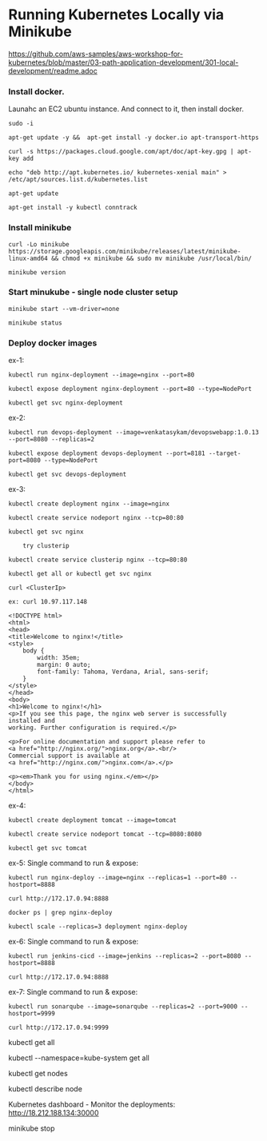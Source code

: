 # Running Kubernetes Locally via Minikube


https://github.com/aws-samples/aws-workshop-for-kubernetes/blob/master/03-path-application-development/301-local-development/readme.adoc

### Install docker.

Launahc an EC2 ubuntu instance. And connect to it, then install docker.

    sudo -i

    apt-get update -y &&  apt-get install -y docker.io apt-transport-https
    
    curl -s https://packages.cloud.google.com/apt/doc/apt-key.gpg | apt-key add
    
    echo "deb http://apt.kubernetes.io/ kubernetes-xenial main" > /etc/apt/sources.list.d/kubernetes.list
    
    apt-get update
    
    apt-get install -y kubectl conntrack
        

### Install minikube

    curl -Lo minikube https://storage.googleapis.com/minikube/releases/latest/minikube-linux-amd64 && chmod +x minikube && sudo mv minikube /usr/local/bin/

    minikube version
        

### Start minukube - single node cluster setup

    minikube start --vm-driver=none

    minikube status

### Deploy docker images

ex-1:
    
    kubectl run nginx-deployment --image=nginx --port=80

    kubectl expose deployment nginx-deployment --port=80 --type=NodePort

    kubectl get svc nginx-deployment

ex-2:

    kubectl run devops-deployment --image=venkatasykam/devopswebapp:1.0.13 --port=8080 --replicas=2

    kubectl expose deployment devops-deployment --port=8181 --target-port=8080 --type=NodePort

    kubectl get svc devops-deployment
    
  

ex-3:

    kubectl create deployment nginx --image=nginx
    
    kubectl create service nodeport nginx --tcp=80:80
    
    kubectl get svc nginx
    
        try clusterip
    
    kubectl create service clusterip nginx --tcp=80:80
    
    kubectl get all or kubectl get svc nginx
    
    curl <ClusterIp>
    
    ex: curl 10.97.117.148
    
    <!DOCTYPE html>
    <html>
    <head>
    <title>Welcome to nginx!</title>
    <style>
        body {
            width: 35em;
            margin: 0 auto;
            font-family: Tahoma, Verdana, Arial, sans-serif;
        }
    </style>
    </head>
    <body>
    <h1>Welcome to nginx!</h1>
    <p>If you see this page, the nginx web server is successfully installed and
    working. Further configuration is required.</p>

    <p>For online documentation and support please refer to
    <a href="http://nginx.org/">nginx.org</a>.<br/>
    Commercial support is available at
    <a href="http://nginx.com/">nginx.com</a>.</p>

    <p><em>Thank you for using nginx.</em></p>
    </body>
    </html>

    

ex-4: 

    kubectl create deployment tomcat --image=tomcat
    
    kubectl create service nodeport tomcat --tcp=8080:8080
    
    kubectl get svc tomcat

ex-5: Single command to run & expose: 

    kubectl run nginx-deploy --image=nginx --replicas=1 --port=80 --hostport=8888

    curl http://172.17.0.94:8888

    docker ps | grep nginx-deploy

    kubectl scale --replicas=3 deployment nginx-deploy

ex-6: Single command to run & expose: 

    kubectl run jenkins-cicd --image=jenkins --replicas=2 --port=8080 --hostport=8888

    curl http://172.17.0.94:8888

ex-7: Single command to run & expose: 

    kubectl run sonarqube --image=sonarqube --replicas=2 --port=9000 --hostport=9999

    curl http://172.17.0.94:9999

kubectl get all

kubectl --namespace=kube-system get all

kubectl get nodes

kubectl describe node <node-name>

Kubernetes dashboard - Monitor the deployments: http://18.212.188.134:30000

minikube stop


